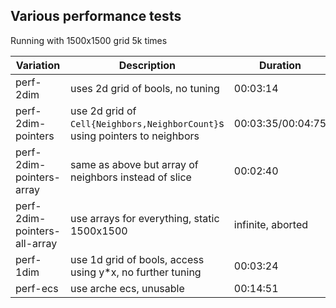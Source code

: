 ## Various performance tests

Running with 1500x1500 grid 5k times

| Variation                    | Description                                                                 | Duration          |
|------------------------------|-----------------------------------------------------------------------------|-------------------|
| perf-2dim                    | uses 2d grid of bools, no tuning                                            | 00:03:14          |
| perf-2dim-pointers           | use 2d grid of `Cell{Neighbors,NeighborCount}`s using pointers to neighbors | 00:03:35/00:04:75 |
| perf-2dim-pointers-array     | same as above but array of neighbors instead of slice                       | 00:02:40          |
| perf-2dim-pointers-all-array | use arrays for everything, static 1500x1500                                 | infinite, aborted |
| perf-1dim                    | use 1d grid of bools, access using y*x, no further tuning                   | 00:03:24          |
| perf-ecs                     | use arche ecs, unusable                                                     | 00:14:51          |
